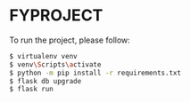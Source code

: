 # FYPROJECT

To run the project, please follow:
```bash
$ virtualenv venv
$ venv\Scripts\activate
$ python -m pip install -r requirements.txt
$ flask db upgrade
$ flask run
```
